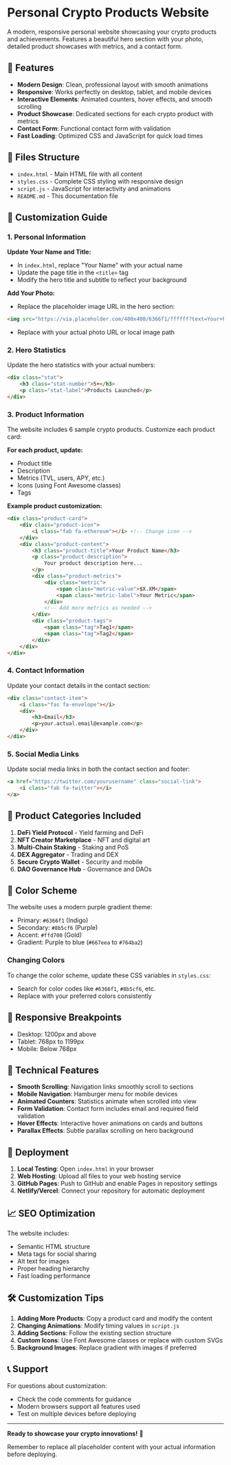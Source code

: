 # Personal Crypto Products Website

A modern, responsive personal website showcasing your crypto products and achievements. Features a beautiful hero section with your photo, detailed product showcases with metrics, and a contact form.

## 🚀 Features

- **Modern Design**: Clean, professional layout with smooth animations
- **Responsive**: Works perfectly on desktop, tablet, and mobile devices
- **Interactive Elements**: Animated counters, hover effects, and smooth scrolling
- **Product Showcase**: Dedicated sections for each crypto product with metrics
- **Contact Form**: Functional contact form with validation
- **Fast Loading**: Optimized CSS and JavaScript for quick load times

## 📁 Files Structure

- `index.html` - Main HTML file with all content
- `styles.css` - Complete CSS styling with responsive design
- `script.js` - JavaScript for interactivity and animations
- `README.md` - This documentation file

## 🎨 Customization Guide

### 1. Personal Information

**Update Your Name and Title:**
- In `index.html`, replace "Your Name" with your actual name
- Update the page title in the `<title>` tag
- Modify the hero title and subtitle to reflect your background

**Add Your Photo:**
- Replace the placeholder image URL in the hero section:
```html
<img src="https://via.placeholder.com/400x400/6366f1/ffffff?text=Your+Photo" alt="Your Photo" class="profile-image">
```
- Replace with your actual photo URL or local image path

### 2. Hero Statistics

Update the hero statistics with your actual numbers:
```html
<div class="stat">
    <h3 class="stat-number">5+</h3>
    <p class="stat-label">Products Launched</p>
</div>
```

### 3. Product Information

The website includes 6 sample crypto products. Customize each product card:

**For each product, update:**
- Product title
- Description
- Metrics (TVL, users, APY, etc.)
- Icons (using Font Awesome classes)
- Tags

**Example product customization:**
```html
<div class="product-card">
    <div class="product-icon">
        <i class="fab fa-ethereum"></i> <!-- Change icon -->
    </div>
    <div class="product-content">
        <h3 class="product-title">Your Product Name</h3>
        <p class="product-description">
            Your product description here...
        </p>
        <div class="product-metrics">
            <div class="metric">
                <span class="metric-value">$X.XM</span>
                <span class="metric-label">Your Metric</span>
            </div>
            <!-- Add more metrics as needed -->
        </div>
        <div class="product-tags">
            <span class="tag">Tag1</span>
            <span class="tag">Tag2</span>
        </div>
    </div>
</div>
```

### 4. Contact Information

Update your contact details in the contact section:
```html
<div class="contact-item">
    <i class="fas fa-envelope"></i>
    <div>
        <h3>Email</h3>
        <p>your.actual.email@example.com</p>
    </div>
</div>
```

### 5. Social Media Links

Update social media links in both the contact section and footer:
```html
<a href="https://twitter.com/yourusername" class="social-link">
    <i class="fab fa-twitter"></i>
</a>
```

## 🎯 Product Categories Included

1. **DeFi Yield Protocol** - Yield farming and DeFi
2. **NFT Creator Marketplace** - NFT and digital art
3. **Multi-Chain Staking** - Staking and PoS
4. **DEX Aggregator** - Trading and DEX
5. **Secure Crypto Wallet** - Security and mobile
6. **DAO Governance Hub** - Governance and DAOs

## 🌈 Color Scheme

The website uses a modern purple gradient theme:
- Primary: `#6366f1` (Indigo)
- Secondary: `#8b5cf6` (Purple)
- Accent: `#ffd700` (Gold)
- Gradient: Purple to blue (`#667eea` to `#764ba2`)

### Changing Colors

To change the color scheme, update these CSS variables in `styles.css`:
- Search for color codes like `#6366f1`, `#8b5cf6`, etc.
- Replace with your preferred colors consistently

## 📱 Responsive Breakpoints

- Desktop: 1200px and above
- Tablet: 768px to 1199px
- Mobile: Below 768px

## 🔧 Technical Features

- **Smooth Scrolling**: Navigation links smoothly scroll to sections
- **Mobile Navigation**: Hamburger menu for mobile devices
- **Animated Counters**: Statistics animate when scrolled into view
- **Form Validation**: Contact form includes email and required field validation
- **Hover Effects**: Interactive hover animations on cards and buttons
- **Parallax Effects**: Subtle parallax scrolling on hero background

## 🚀 Deployment

1. **Local Testing**: Open `index.html` in your browser
2. **Web Hosting**: Upload all files to your web hosting service
3. **GitHub Pages**: Push to GitHub and enable Pages in repository settings
4. **Netlify/Vercel**: Connect your repository for automatic deployment

## 📈 SEO Optimization

The website includes:
- Semantic HTML structure
- Meta tags for social sharing
- Alt text for images
- Proper heading hierarchy
- Fast loading performance

## 🛠️ Customization Tips

1. **Adding More Products**: Copy a product card and modify the content
2. **Changing Animations**: Modify timing values in `script.js`
3. **Adding Sections**: Follow the existing section structure
4. **Custom Icons**: Use Font Awesome classes or replace with custom SVGs
5. **Background Images**: Replace gradient with images if preferred

## 📞 Support

For questions about customization:
- Check the code comments for guidance
- Modern browsers support all features used
- Test on multiple devices before deploying

---

**Ready to showcase your crypto innovations!** 🚀

Remember to replace all placeholder content with your actual information before deploying. 